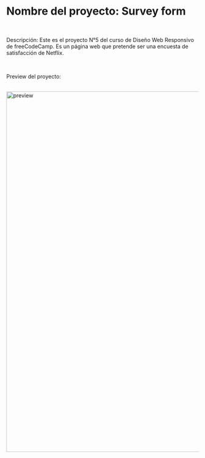 <h1>Nombre del proyecto: Survey form</h1><br>
<p>Descripción: Este es el proyecto N°5 del curso de Diseño Web Responsivo de freeCodeCamp. Es un página web que pretende ser una encuesta de satisfacción de Netflix.</p><br>
<p>Preview del proyecto:</p><br>
<img width="947" alt="preview" src="https://github.com/SofiLatvenas/SurveyForm/assets/162139672/a2eb089b-ad07-4d91-b8eb-085f0899d920">
